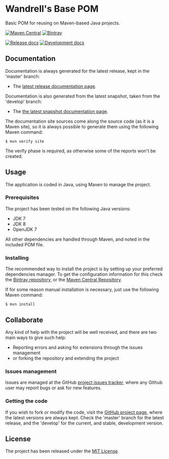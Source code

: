 # Wandrell's Base POM

Basic POM for reusing on Maven-based Java projects.

[![Maven Central](https://img.shields.io/maven-central/v/com.wandrell.maven/base-pom.svg)][maven-repo]
[![Bintray](https://api.bintray.com/packages/bernardo-mg/maven/base-pom/images/download.svg)][bintray-repo]

[![Release docs](https://img.shields.io/badge/docs-release-blue.svg)][site-release]
[![Development docs](https://img.shields.io/badge/docs-develop-blue.svg)][site-develop]

## Documentation

Documentation is always generated for the latest release, kept in the 'master' branch:

- The [latest release documentation page][site-release].

Documentation is also generated from the latest snapshot, taken from the 'develop' branch:

- The [the latest snapshot documentation page][site-develop].

The documentation site sources come along the source code (as it is a Maven site), so it is always possible to generate them using the following Maven command:

```
$ mvn verify site
```

The verify phase is required, as otherwise some of the reports won't be created.

## Usage

The application is coded in Java, using Maven to manage the project.

### Prerequisites

The project has been tested on the following Java versions:
* JDK 7
* JDK 8
* OpenJDK 7

All other dependencies are handled through Maven, and noted in the included POM file.

### Installing

The recommended way to install the project is by setting up your preferred dependencies manager. To get the configuration information for this check the [Bintray repository][bintray-repo], or the [Maven Central Repository][maven-repo].

If for some reason manual installation is necessary, just use the following Maven command:

```
$ mvn install
```

## Collaborate

Any kind of help with the project will be well received, and there are two main ways to give such help:

- Reporting errors and asking for extensions through the issues management
- or forking the repository and extending the project

### Issues management

Issues are managed at the GitHub [project issues tracker][issues], where any Github user may report bugs or ask for new features.

### Getting the code

If you wish to fork or modify the code, visit the [GitHub project page][scm], where the latest versions are always kept. Check the 'master' branch for the latest release, and the 'develop' for the current, and stable, development version.

## License

The project has been released under the [MIT License][license].

[bintray-repo]: https://bintray.com/bernardo-mg/maven/base-pom/view
[maven-repo]: http://mvnrepository.com/artifact/com.wandrell.maven/base-pom
[issues]: https://github.com/Bernardo-MG/base-pom/issues
[license]: http://www.opensource.org/licenses/mit-license.php
[scm]: https://github.com/Bernardo-MG/base-pom
[site-develop]: http://docs.wandrell.com/development/maven/base-pom
[site-release]: http://docs.wandrell.com/maven/base-pom
